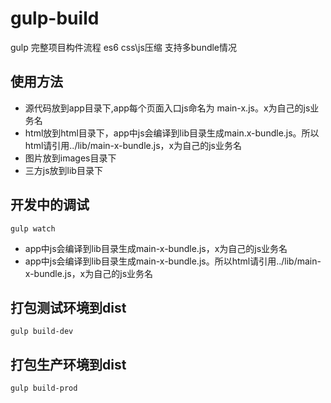 # gulp-build
gulp 完整项目构件流程 es6 css\js压缩 支持多bundle情况

## 使用方法
* 源代码放到app目录下,app每个页面入口js命名为 main-x.js。x为自己的js业务名
* html放到html目录下，app中js会编译到lib目录生成main.x-bundle.js。所以html请引用../lib/main-x-bundle.js，x为自己的js业务名
* 图片放到images目录下
* 三方js放到lib目录下

## 开发中的调试
```
gulp watch
```
* app中js会编译到lib目录生成main-x-bundle.js，x为自己的js业务名
* app中js会编译到lib目录生成main-x-bundle.js。所以html请引用../lib/main-x-bundle.js，x为自己的js业务名

## 打包测试环境到dist
```
gulp build-dev
```

## 打包生产环境到dist
```
gulp build-prod
```
